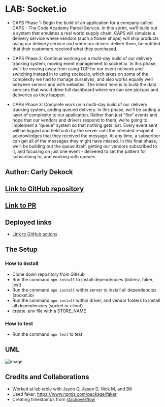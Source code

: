 # LAB: Socket.io

- CAPS Phase 1: Begin the build of an application for a company called CAPS - The Code Academy Parcel Service. In this sprint, we’ll build out a system that emulates a real world supply chain. CAPS will simulate a delivery service where vendors (such a flower shops) will ship products using our delivery service and when our drivers deliver them, be notified that their customers received what they purchased.

- CAPS Phase 2: Continue working on a multi-day build of our delivery tracking system, moving event management to socket.io. In this phase, we’ll be moving away from using TCP for our event network and switching instead in to using socket.io, which takes on some of the complexity we had to manage ourselves, and also works equally well between servers and with websites. The intent here is to build the data services that would drive full dashboard where we can see pickups and deliveries as they happen.

- CAPS Phase 3: Complete work on a multi-day build of our delivery tracking system, adding queued delivery. In this phase, we’ll be adding a layer of complexity to our application. Rather than just “fire” events and hope that our vendors and drivers respond to them, we’re going to implement a “queue” system so that nothing gets lost. Every event sent will be logged and held onto by the server until the intended recipient acknowledges that they received the message. At any time, a subscriber can get all of the messages they might have missed. In this final phase, we’ll be building out the queue itself, getting our vendors subscribed to it, and focusing on just one event - delivered to set the pattern for subscribing to, and working with queues.

## Author: Carly Dekock

## [Link to GitHub repository](https://github.com/carlydekock/caps.git)
## [Link to PR](https://github.com/carlydekock/caps/pull/3)

## Deployed links

- [Link to GitHub actions](https://github.com/carlydekock/caps/actions)

## The Setup

### How to install

- Clone down repository from GitHub
- Run the command ```npm install``` to install dependencies (dotenv, faker, jest)
- Run the command ```npm install``` within server to install all dependencies (socket.io)
- Run the command ```npm install``` within driver, and vendor folders to install all dependencies (socket.io-client)
- create .env file with a STORE_NAME

### How to test

- Run the command ```npm test``` to test

## UML

![image](assets/UML-12.png)

## Credits and Collaborations

- Worked at lab table with Jason Q, Jason D, Nick M, and Bill
- Used faker: https://www.npmjs.com/package/faker
- Creating timestamps from [stackoverflow](https://stackoverflow.com/questions/10645994/how-to-format-a-utc-date-as-a-yyyy-mm-dd-hhmmss-string-using-nodejs)

